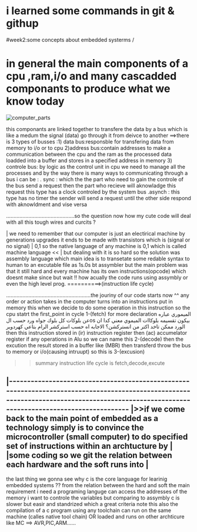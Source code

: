 # i learned some commands in git & githup
#week2:some concepts about embedded systerms /
# in general the main components of a cpu ,ram,i/o and many cascadded componants to produce what we know today

![computer_parts](https://github.com/Mariamadham8/gitrepo/assets/121618861/8b46bb14-553f-4582-bbef-18c2180bba8a)

this componants are linked together to transfere the data by a bus which is like a medum the signal (data) go through it from deivce to another
==>there is 3 types of busses :1) data bus:responsble for transfering data from memory to i/o or to cpu 
2)address bus:contain addresses to make a communication between the cpu and the ram as the processed data loadded into a buffer and stores in a specified address in memory
3) controle bus: by logic as the control unit in cpu we need to manage all the processes and by the way there is many ways to communicating through a bus i can be :
. sync : which the the part who need to gain the controle of the bus send a request then the part who recieve will aknowladge this request this type has a clock controled by the system bus 
.asynch : this type has no timer the sender will send a request until the other side respond with aknowldment and vise versa

..............................................so the  question now how my cute code will deal with all this tough wires and curcits ?

| we need to remember that our computer is just an electirical machine by generations upgrades it ends to be made with transistors which is (signal or no signal)
| 0,1 so the native language of any machine is 0,1 which is called machine language <<
| but dealing with it is so hard so the solution was assembly language which main idea is to transetate some redable syntax to human to an excutable file as 1s.0s bt assymbler but the main problem was that it still hard and every machine has its own instructions(opcode) which doesnt make since but wait !!
how acually the code runs using assymbly or even the high level prog. ==========>(instruction life cycle)

.........................................................the jouriny of our code starts now ^^
any order or action takes in the computer turns into an instructions put in memory this when we decide to do some operation in this instruction so the cpu statrt the  first_point in cycle 
1-(fetch)
for more declaration الميموري عباره عن بلوكات كل بلوك جواه ورد حسب الos بيكون تقسيمه بلوكاات الميموي 
معني كدا ان الورد ممكن تاخد اكتر من انستركشن؟ الاجابه اه حسب استركشر الرام بتاعي كهردوير
then this instruction stored in (ir) instruction register then (ac) accumelator register if any operations in Alu so we can name this 2-(decode) 
then the excution the result stored in a buffer like (MBR) then transferd throw the bus to memory or i/o(causing intruupt) so this is 3-(excusion)
>>summary instruction life cycle is fetch,decode,excute
>>
|------------------------------------------------------------------------------------------------------------------------------------------------------------------------------------------
|>>if we come back to the main point of embedded as a technology simply is to convince the microcontroller (small computer) to do specified set of instructions within an archtucture by | |some coding so we git the relation between each hardware and the soft runs into                                                                                                         |
-------------------------------------------------------------------------------------------------------------------------------------------------------------------------------------------
the last thing we gonna see why c is the core language for learinig embedded systems 
??
from the relation between the hard and soft the main requirement i need a programing languge can access the addresses of the memory i want to controle the variables but comparing to assymbly c is slower but easir and standrized which a great criteria
note this also the compilation of a c program using any toolchain can run on the same machine (calles native tool chain) 
OR loaded and runs on other archticure like MC ==> AVR,PIC,ARM......

